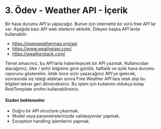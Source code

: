 # 3. Ödev - Weather API - İçerik
Bir hava durumu API'sı yapacağız. Bunun için internette bir sürü free API'lar var. Aşağıda bazı API web sitelerini ekledik. Dileyen başka API'larda kullanabilir.
- https://openweathermap.org/api
- https://www.weatherapi.com/
- https://weatherstack.com/

Temel amacımız, bu API'larla haberleşecek bir API yazmak. Kullanıcıdan alacağımız, ülke / şehir bilgisine göre günlük, haftalık ve aylık hava durumu raporunu gösterelim.
İstek önce sizin yazacağınız API'ye gelecek, sonrasında siz isteği aldıktan sonra Free Weather API'lara istek atıp bu bilgileri tekrar geri döneceksiniz.
Bu işlem için kullanımı oldukça kolay RestTemplate sınıfını kullanabilirsiniz.
#### Sizden beklenenler
- Doğru bir API structure çıkarmak.
- Model veya parametrelerinizde validasyonlar yapmak.
- Exception handling işlemlerini yapmak.
